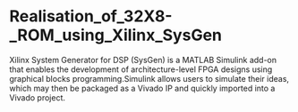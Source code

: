 # Realisation_of_32X8-_ROM_using_Xilinx_SysGen
Xilinx System Generator for DSP (SysGen) is a MATLAB Simulink add-on that enables the development of architecture-level FPGA designs using graphical blocks programming.Simulink allows users to simulate their ideas, which may then be packaged as a Vivado IP and quickly imported into a Vivado project.

